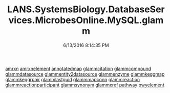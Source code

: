 ﻿---
title: LANS.SystemsBiology.DatabaseServices.MicrobesOnline.MySQL.glamm
date: 6/13/2016 8:14:35 PM
---

[amrxn](T-LANS.SystemsBiology.DatabaseServices.MicrobesOnline.MySQL.glamm.amrxn.html)
[amrxnelement](T-LANS.SystemsBiology.DatabaseServices.MicrobesOnline.MySQL.glamm.amrxnelement.html)
[annotatedmap](T-LANS.SystemsBiology.DatabaseServices.MicrobesOnline.MySQL.glamm.annotatedmap.html)
[glammcitation](T-LANS.SystemsBiology.DatabaseServices.MicrobesOnline.MySQL.glamm.glammcitation.html)
[glammcompound](T-LANS.SystemsBiology.DatabaseServices.MicrobesOnline.MySQL.glamm.glammcompound.html)
[glammdatasource](T-LANS.SystemsBiology.DatabaseServices.MicrobesOnline.MySQL.glamm.glammdatasource.html)
[glammentity2datasource](T-LANS.SystemsBiology.DatabaseServices.MicrobesOnline.MySQL.glamm.glammentity2datasource.html)
[glammenzyme](T-LANS.SystemsBiology.DatabaseServices.MicrobesOnline.MySQL.glamm.glammenzyme.html)
[glammkeggmap](T-LANS.SystemsBiology.DatabaseServices.MicrobesOnline.MySQL.glamm.glammkeggmap.html)
[glammkeggrpair](T-LANS.SystemsBiology.DatabaseServices.MicrobesOnline.MySQL.glamm.glammkeggrpair.html)
[glammlastguid](T-LANS.SystemsBiology.DatabaseServices.MicrobesOnline.MySQL.glamm.glammlastguid.html)
[glammmapconn](T-LANS.SystemsBiology.DatabaseServices.MicrobesOnline.MySQL.glamm.glammmapconn.html)
[glammreaction](T-LANS.SystemsBiology.DatabaseServices.MicrobesOnline.MySQL.glamm.glammreaction.html)
[glammreactionparticipant](T-LANS.SystemsBiology.DatabaseServices.MicrobesOnline.MySQL.glamm.glammreactionparticipant.html)
[glammsynonym](T-LANS.SystemsBiology.DatabaseServices.MicrobesOnline.MySQL.glamm.glammsynonym.html)
[glammxref](T-LANS.SystemsBiology.DatabaseServices.MicrobesOnline.MySQL.glamm.glammxref.html)
[pathway](T-LANS.SystemsBiology.DatabaseServices.MicrobesOnline.MySQL.glamm.pathway.html)
[pwyelement](T-LANS.SystemsBiology.DatabaseServices.MicrobesOnline.MySQL.glamm.pwyelement.html)
